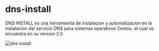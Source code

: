# dns-install

DNS INSTALL es una herramienta de instalacion y automatizacion en la instalacion del servicio DNS para sistemas operativos Centos. 
el cual se encuentra en su version 2.0

![dns install](https://user-images.githubusercontent.com/67207446/86949012-a67d7280-c113-11ea-8563-63641b971547.PNG)

